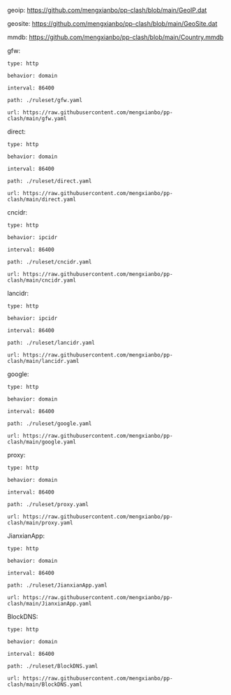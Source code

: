   geoip: https://github.com/mengxianbo/pp-clash/blob/main/GeoIP.dat
  
  geosite: https://github.com/mengxianbo/pp-clash/blob/main/GeoSite.dat
  
  mmdb: https://github.com/mengxianbo/pp-clash/blob/main/Country.mmdb

  gfw:
  
    type: http
    
    behavior: domain
    
    interval: 86400
    
    path: ./ruleset/gfw.yaml
    
    url: https://raw.githubusercontent.com/mengxianbo/pp-clash/main/gfw.yaml
    
  direct:
  
    type: http
    
    behavior: domain
    
    interval: 86400
    
    path: ./ruleset/direct.yaml
    
    url: https://raw.githubusercontent.com/mengxianbo/pp-clash/main/direct.yaml
    
  cncidr:
  
    type: http
    
    behavior: ipcidr
    
    interval: 86400
    
    path: ./ruleset/cncidr.yaml
    
    url: https://raw.githubusercontent.com/mengxianbo/pp-clash/main/cncidr.yaml
    
  lancidr:
  
    type: http
    
    behavior: ipcidr
    
    interval: 86400
    
    path: ./ruleset/lancidr.yaml
    
    url: https://raw.githubusercontent.com/mengxianbo/pp-clash/main/lancidr.yaml
    
  google:
  
    type: http
    
    behavior: domain
    
    interval: 86400
    
    path: ./ruleset/google.yaml
    
    url: https://raw.githubusercontent.com/mengxianbo/pp-clash/main/google.yaml
    
  proxy:
  
    type: http
    
    behavior: domain
    
    interval: 86400
    
    path: ./ruleset/proxy.yaml
    
    url: https://raw.githubusercontent.com/mengxianbo/pp-clash/main/proxy.yaml
    
  JianxianApp:
  
    type: http
    
    behavior: domain
    
    interval: 86400
    
    path: ./ruleset/JianxianApp.yaml
    
    url: https://raw.githubusercontent.com/mengxianbo/pp-clash/main/JianxianApp.yaml
    
  BlockDNS:
  
    type: http
    
    behavior: domain
    
    interval: 86400
    
    path: ./ruleset/BlockDNS.yaml
    
    url: https://raw.githubusercontent.com/mengxianbo/pp-clash/main/BlockDNS.yaml
